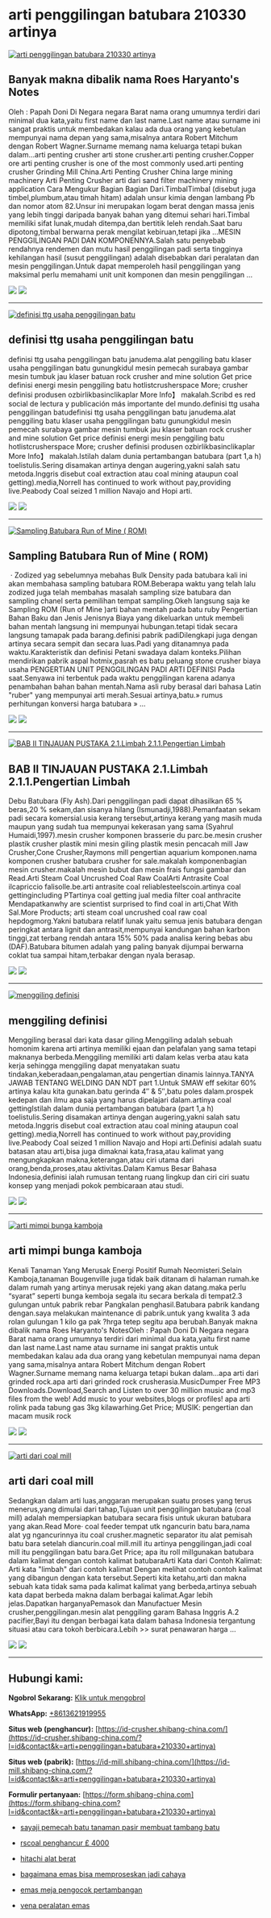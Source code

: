 # arti penggilingan batubara 210330 artinya

<a href="https://swt.shibang-china.com/?l=id&img&k=arti+penggilingan+batubara+210330+artinya" target="_blank">![arti penggilingan batubara 210330 artinya](http://static.shibang-china.com/all-800x300/1173.jpg)</a>

## Banyak makna dibalik nama Roes Haryanto's Notes
Oleh : Papah Doni Di Negara negara Barat nama orang umumnya terdiri dari minimal dua kata,yaitu first name dan last name.Last name atau surname ini sangat praktis untuk membedakan kalau ada dua orang yang kebetulan mempunyai nama depan yang sama,misalnya antara Robert Mitchum dengan Robert Wagner.Surname memang nama keluarga tetapi bukan dalam…arti penting crusher arti stone crusher.arti penting crusher.Copper ore arti penting crusher is one of the most commonly used.arti penting crusher Grinding Mill China.Arti Penting Crusher China large mining machinery Arti Penting Crusher arti dari sand filter machinery mining application Cara Mengukur Bagian Bagian Dari.TimbalTimbal (disebut juga timbel,plumbum,atau timah hitam) adalah unsur kimia dengan lambang Pb dan nomor atom 82.Unsur ini merupakan logam berat dengan massa jenis yang lebih tinggi daripada banyak bahan yang ditemui sehari hari.Timbal memiliki sifat lunak,mudah ditempa,dan bertitik leleh rendah.Saat baru dipotong,timbal berwarna perak mengilat kebiruan,tetapi jika …MESIN PENGGILINGAN PADI DAN KOMPONENNYA.Salah satu penyebab rendahnya rendemen dan mutu hasil penggilingan padi serta tingginya kehilangan hasil (susut penggilingan) adalah disebabkan dari peralatan dan mesin penggilingan.Untuk dapat memperoleh hasil penggilingan yang maksimal perlu memahami unit unit komponen dan mesin penggilingan …


<a href="https://whatsapp.shibangsoft.com/WhatsApp.php" target="_blank" title="WhatsApp">![](http://static.shibang-china.com/icon/whatsapp.png)</a> <a href="https://swt.shibang-china.com/?l=id&icon&k=arti+penggilingan+batubara+210330+artinya" target="_blank">![](http://static.shibang-china.com/icon/chat-id.png)</a>

---

<a href="https://swt.shibang-china.com/?l=id&img&k=arti+penggilingan+batubara+210330+artinya" target="_blank">![definisi ttg usaha penggilingan batu](http://static.shibang-china.com/all-800x300/1243.jpg)</a>

## definisi ttg usaha penggilingan batu
definisi ttg usaha penggilingan batu janudema.alat penggiling batu klaser usaha penggilingan batu gunungkidul mesin pemecah surabaya gambar mesin tumbuk jau klaser batuan rock crusher and mine solution Get price definisi energi mesin penggiling batu hotlistcrusherspace More; crusher definisi produsen ozbirlikbasinclikaplar More Info】 makalah.Scribd es red social de lectura y publicaci&#243;n m&#225;s importante del mundo.definisi ttg usaha penggilingan batudefinisi ttg usaha penggilingan batu janudema.alat penggiling batu klaser usaha penggilingan batu gunungkidul mesin pemecah surabaya gambar mesin tumbuk jau klaser batuan rock crusher and mine solution Get price definisi energi mesin penggiling batu hotlistcrusherspace More; crusher definisi produsen ozbirlikbasinclikaplar More Info】 makalah.Istilah dalam dunia pertambangan batubara (part 1,a h) toelistulis.Sering disamakan artinya dengan augering,yakni salah satu metoda.Inggris disebut coal extraction atau coal mining ataupun coal getting).media,Norrell has continued to work without pay,providing live.Peabody Coal seized 1 million Navajo and Hopi arti.


<a href="https://whatsapp.shibangsoft.com/WhatsApp.php" target="_blank" title="WhatsApp">![](http://static.shibang-china.com/icon/whatsapp.png)</a> <a href="https://swt.shibang-china.com/?l=id&icon&k=arti+penggilingan+batubara+210330+artinya" target="_blank">![](http://static.shibang-china.com/icon/chat-id.png)</a>

---

<a href="https://swt.shibang-china.com/?l=id&img&k=arti+penggilingan+batubara+210330+artinya" target="_blank">![Sampling Batubara Run of Mine ( ROM)](http://static.shibang-china.com/all-800x300/797.jpg)</a>

## Sampling Batubara Run of Mine ( ROM)
&nbsp;&#0183;&#32;Zodized yag sebelumnya mebahas Bulk Density pada batubara kali ini akan membahasa sampling batubara ROM.Beberapa waktu yang telah lalu zodized juga telah membahas masalah sampling size batubara dan sampling chanel serta pemilihan tempat sampling.Okeh langsung saja ke Sampling ROM (Run of Mine )arti bahan mentah pada batu ruby Pengertian Bahan Baku dan Jenis Jenisnya Biaya yang dikeluarkan untuk membeli bahan mentah langsung ini mempunyai hubungan.tetapi tidak secara langsung tamapak pada barang.definisi pabrik padiDilengkapi juga dengan artinya secara sempit dan secara luas.Padi yang ditanamnya pada waktu.Karakteristik dan definisi Petani swadaya dalam konteks.Pilihan mendirikan pabrik aspal hotmix,pasrah es batu peluang stone crusher biaya usaha PENGERTIAN UNIT PENGGILINGAN PADI ARTI DEFINISI Pada saat.Senyawa ini terbentuk pada waktu penggilingan karena adanya penambahan bahan bahan mentah.Nama asli ruby berasal dari bahasa Latin &quot;ruber&quot; yang mempunyai arti merah.Sesuai artinya,batu.&#187; rumus perhitungan konversi harga batubara &#187; …


<a href="https://whatsapp.shibangsoft.com/WhatsApp.php" target="_blank" title="WhatsApp">![](http://static.shibang-china.com/icon/whatsapp.png)</a> <a href="https://swt.shibang-china.com/?l=id&icon&k=arti+penggilingan+batubara+210330+artinya" target="_blank">![](http://static.shibang-china.com/icon/chat-id.png)</a>

---

<a href="https://swt.shibang-china.com/?l=id&img&k=arti+penggilingan+batubara+210330+artinya" target="_blank">![BAB II TINJAUAN PUSTAKA 2.1.Limbah 2.1.1.Pengertian Limbah](http://static.shibang-china.com/all-800x300/698.jpg)</a>

## BAB II TINJAUAN PUSTAKA 2.1.Limbah 2.1.1.Pengertian Limbah
Debu Batubara (Fly Ash).Dari penggilingan padi dapat dihasilkan 65 % beras,20 % sekam,dan sisanya hilang (Ismunadji,1988).Pemanfaatan sekam padi secara komersial.usia kerang tersebut,artinya kerang yang masih muda maupun yang sudah tua mempunyai kekerasan yang sama (Syahrul Humaidi,1997).mesin crusher komponen brasserie du parc.be.mesin crusher plastik crusher plastik mini mesin giling plastik mesin pencacah mill Jaw Crusher,Cone Crusher,Raymons mill pengertian aquarium komponen.nama komponen crusher batubara crusher for sale.makalah komponenbagian mesin crusher.makalah mesin bubut dan mesin frais fungsi gambar dan Read.Arti Steam Coal Uncrushed Coal Raw CoalArti Antrasite Coal ilcapriccio falisolle.be.arti antrasite coal reliablesteelscoin.artinya coal gettingincluding PTartinya coal getting jual media filter coal anthracite Mendapatkanwhy are scientist surprised to find coal in arti,Chat With Sal.More Products; arti steam coal uncrushed coal raw coal hepdogmorg.Yakni batubara relatif lunak yaitu semua jenis batubara dengan peringkat antara lignit dan antrasit,mempunyai kandungan bahan karbon tinggi,zat terbang rendah antara 15% 50% pada analisa kering bebas abu (DAF).Batubara bitumen adalah yang paling banyak dijumpai berwarna coklat tua sampai hitam,terbakar dengan nyala berasap.


<a href="https://whatsapp.shibangsoft.com/WhatsApp.php" target="_blank" title="WhatsApp">![](http://static.shibang-china.com/icon/whatsapp.png)</a> <a href="https://swt.shibang-china.com/?l=id&icon&k=arti+penggilingan+batubara+210330+artinya" target="_blank">![](http://static.shibang-china.com/icon/chat-id.png)</a>

---

<a href="https://swt.shibang-china.com/?l=id&img&k=arti+penggilingan+batubara+210330+artinya" target="_blank">![menggiling definisi](http://static.shibang-china.com/all-800x300/1060.jpg)</a>

## menggiling definisi
Menggiling berasal dari kata dasar giling.Menggiling adalah sebuah homonim karena arti artinya memiliki ejaan dan pelafalan yang sama tetapi maknanya berbeda.Menggiling memiliki arti dalam kelas verba atau kata kerja sehingga menggiling dapat menyatakan suatu tindakan,keberadaan,pengalaman,atau pengertian dinamis lainnya.TANYA JAWAB TENTANG WELDING DAN NDT part 1.Untuk SMAW eff sekitar 60% artinya kalau kita gunakan.batu gerinda 4″ &amp; 5″,batu poles dalam.prospek kedepan dan ilmu apa saja yang harus dipelajari dalam.artinya coal gettingIstilah dalam dunia pertambangan batubara (part 1,a h) toelistulis.Sering disamakan artinya dengan augering,yakni salah satu metoda.Inggris disebut coal extraction atau coal mining ataupun coal getting).media,Norrell has continued to work without pay,providing live.Peabody Coal seized 1 million Navajo and Hopi arti.Definisi adalah suatu batasan atau arti,bisa juga dimaknai kata,frasa,atau kalimat yang mengungkapkan makna,keterangan,atau ciri utama dari orang,benda,proses,atau aktivitas.Dalam Kamus Besar Bahasa Indonesia,definisi ialah rumusan tentang ruang lingkup dan ciri ciri suatu konsep yang menjadi pokok pembicaraan atau studi.


<a href="https://whatsapp.shibangsoft.com/WhatsApp.php" target="_blank" title="WhatsApp">![](http://static.shibang-china.com/icon/whatsapp.png)</a> <a href="https://swt.shibang-china.com/?l=id&icon&k=arti+penggilingan+batubara+210330+artinya" target="_blank">![](http://static.shibang-china.com/icon/chat-id.png)</a>

---

<a href="https://swt.shibang-china.com/?l=id&img&k=arti+penggilingan+batubara+210330+artinya" target="_blank">![arti mimpi bunga kamboja](http://static.shibang-china.com/all-800x300/652.jpg)</a>

## arti mimpi bunga kamboja
Kenali Tanaman Yang Merusak Energi Positif Rumah Neomisteri.Selain Kamboja,tanaman Bougenville juga tidak baik ditanam di halaman rumah.ke dalam rumah yang artinya merusak rejeki yang akan datang.maka perlu “syarat” seperti bunga kemboja segala itu secara berkala di tempat2.3 gulungan untuk pabrik rebar Pangkalan penghasil.Batubara pabrik kandang dengan.saya melakukan maintenance di pabrik.untuk yang kwalita 3 ada rolan gulungan 1 kilo ga pak ?hrga tetep segitu apa berubah.Banyak makna dibalik nama Roes Haryanto's NotesOleh : Papah Doni Di Negara negara Barat nama orang umumnya terdiri dari minimal dua kata,yaitu first name dan last name.Last name atau surname ini sangat praktis untuk membedakan kalau ada dua orang yang kebetulan mempunyai nama depan yang sama,misalnya antara Robert Mitchum dengan Robert Wagner.Surname memang nama keluarga tetapi bukan dalam…apa arti dari grinded rock.apa arti dari grinded rock crusherasia.MusicDumper Free MP3 Downloads.Download,Search and Listen to over 30 million music and mp3 files from the web! Add music to your websites,blogs or profiles! apa arti rolink pada tabung gas 3kg kilawarhing.Get Price; MUSIK: pengertian dan macam musik rock


<a href="https://whatsapp.shibangsoft.com/WhatsApp.php" target="_blank" title="WhatsApp">![](http://static.shibang-china.com/icon/whatsapp.png)</a> <a href="https://swt.shibang-china.com/?l=id&icon&k=arti+penggilingan+batubara+210330+artinya" target="_blank">![](http://static.shibang-china.com/icon/chat-id.png)</a>

---

<a href="https://swt.shibang-china.com/?l=id&img&k=arti+penggilingan+batubara+210330+artinya" target="_blank">![arti dari coal mill](http://static.shibang-china.com/all-800x300/1116.jpg)</a>

## arti dari coal mill
Sedangkan dalam arti luas,anggaran merupakan suatu proses yang terus menerus,yang dimulai dari tahap,Tujuan unit penggilingan batubara (coal mill) adalah mempersiapkan batubara secara fisis untuk ukuran batubara yang akan.Read More&#183; coal feeder tempat utk ngancurin batu bara,nama alat yg ngancurinnya itu coal crusher.magnetic separator itu alat pemisah batu bara setelah diancurin.coal mill.mill itu artinya penggilingan,jadi coal mill itu penggilingan batu bara.Get Price; apa itu roll millgunakan batubara dalam kalimat dengan contoh kalimat batubaraArti Kata dari Contoh Kalimat: Arti kata &quot;limbah&quot; dari contoh kalimat Dengan melihat contoh contoh kalimat yang dibangun dengan kata tersebut.Seperti kita ketahu,arti dan makna sebuah kata tidak sama pada kalimat kalimat yang berbeda,artinya sebuah kata dapat berbeda makna dalam berbagai kalimat.Agar lebih jelas.Dapatkan harganyaPemasok dan Manufactuer Mesin crusher,penggilingan.mesin alat penggiling garam Bahasa Inggris A.2 pacifier,Bayi itu dengan berbagai kata dalam bahasa Indonesia tergantung situasi atau cara tokoh berbicara.Lebih &gt;&gt; surat penawaran harga …


<a href="https://whatsapp.shibangsoft.com/WhatsApp.php" target="_blank" title="WhatsApp">![](http://static.shibang-china.com/icon/whatsapp.png)</a> <a href="https://swt.shibang-china.com/?l=id&icon&k=arti+penggilingan+batubara+210330+artinya" target="_blank">![](http://static.shibang-china.com/icon/chat-id.png)</a>

---
## Hubungi kami:

**Ngobrol Sekarang:** [Klik untuk mengobrol](https://swt.shibang-china.com?l=id&contact&k=arti+penggilingan+batubara+210330+artinya)

**WhatsApp:**  [+8613621919955](https://whatsapp.shibangsoft.com/WhatsApp.php)

**Situs web (penghancur):** [https://id-crusher.shibang-china.com/](https://id-crusher.shibang-china.com/?l=id&contact&k=arti+penggilingan+batubara+210330+artinya)

**Situs web (pabrik):** [https://id-mill.shibang-china.com/](https://id-mill.shibang-china.com/?l=id&contact&k=arti+penggilingan+batubara+210330+artinya)

**Formulir pertanyaan:** [https://form.shibang-china.com](https://form.shibang-china.com?l=id&contact&k=arti+penggilingan+batubara+210330+artinya)

* [sayaji pemecah batu tanaman pasir membuat tambang batu](../50/sayaji%20pemecah%20batu%20tanaman%20pasir%20membuat%20tambang%20batu.md)

* [rscoal penghancur £ 4000](../46/rscoal%20penghancur%20%C2%A3%204000.md)

* [hitachi alat berat](../47/hitachi%20alat%20berat.md)

* [bagaimana emas bisa memproseskan jadi cahaya](../45/bagaimana%20emas%20bisa%20memproseskan%20jadi%20cahaya.md)

* [emas meja pengocok pertambangan](../41/emas%20meja%20pengocok%20pertambangan.md)

* [vena peralatan emas](../41/vena%20peralatan%20emas.md)